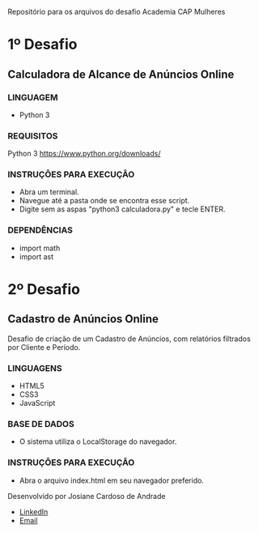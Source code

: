 Repositório para os arquivos do desafio Academia CAP Mulheres

# 1º Desafio

## Calculadora de Alcance de Anúncios Online

### LINGUAGEM
- Python 3

### REQUISITOS
 Python 3
 https://www.python.org/downloads/

### INSTRUÇÔES PARA EXECUÇÂO
- Abra um terminal.
- Navegue até a pasta onde se encontra esse script. 
- Digite sem as aspas "python3 calculadora.py" e tecle ENTER.

### DEPENDÊNCIAS
- import math
- import ast


# 2º Desafio

## Cadastro de Anúncios Online

Desafio de criação de um Cadastro de Anúncios, com relatórios filtrados por Cliente e Período.

### LINGUAGENS
- HTML5
- CSS3
- JavaScript

### BASE DE DADOS
- O sistema utiliza o LocalStorage do navegador.

### INSTRUÇÔES PARA EXECUÇÂO
- Abra o arquivo index.html em seu navegador preferido.

Desenvolvido por Josiane Cardoso de Andrade

- [LinkedIn](https://www.linkedin.com/in/josiane-andrade-745bbb212/)
- [Email](mailto:josi.c.andrade1988@gmail.com)
